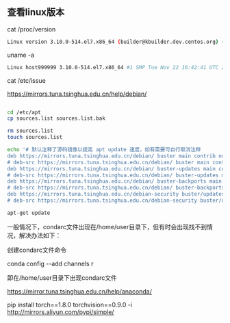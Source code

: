 ## 查看linux版本

cat /proc/version

``` bash
Linux version 3.10.0-514.el7.x86_64 (builder@kbuilder.dev.centos.org) (gcc version 4.8.5 20150623 (Red Hat 4.8.5-11) (GCC) ) #1 SMP Tue Nov 22 16:42:41 UTC 2016
```

uname -a

``` bash
Linux host999999 3.10.0-514.el7.x86_64 #1 SMP Tue Nov 22 16:42:41 UTC 2016 x86_64 x86_64 x86_64 GNU/Linux
```

cat /etc/issue





https://mirrors.tuna.tsinghua.edu.cn/help/debian/




``` bash

cd /etc/apt
cp sources.list sources.list.bak

rm sources.list
touch sources.list

echo '# 默认注释了源码镜像以提高 apt update 速度，如有需要可自行取消注释
deb https://mirrors.tuna.tsinghua.edu.cn/debian/ buster main contrib non-free
# deb-src https://mirrors.tuna.tsinghua.edu.cn/debian/ buster main contrib non-free
deb https://mirrors.tuna.tsinghua.edu.cn/debian/ buster-updates main contrib non-free
# deb-src https://mirrors.tuna.tsinghua.edu.cn/debian/ buster-updates main contrib non-free
deb https://mirrors.tuna.tsinghua.edu.cn/debian/ buster-backports main contrib non-free
# deb-src https://mirrors.tuna.tsinghua.edu.cn/debian/ buster-backports main contrib non-free
deb https://mirrors.tuna.tsinghua.edu.cn/debian-security buster/updates main contrib non-free
# deb-src https://mirrors.tuna.tsinghua.edu.cn/debian-security buster/updates main contrib non-free' >> sources.list

apt-get update

```




一般情况下，condarc文件出现在/home/user目录下，但有时会出现找不到情况，解决办法如下：

创建condarc文件命令

conda config --add channels r

即在/home/user目录下出现condarc文件


https://mirror.tuna.tsinghua.edu.cn/help/anaconda/


pip install torch==1.8.0 torchvision==0.9.0 -i http://mirrors.aliyun.com/pypi/simple/

